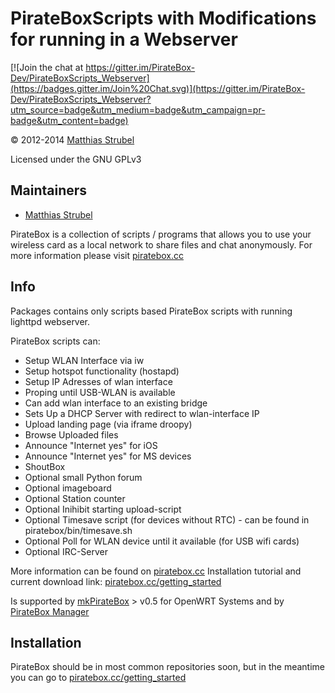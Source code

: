 # PirateBoxScripts with Modifications for running in a Webserver     

[![Join the chat at https://gitter.im/PirateBox-Dev/PirateBoxScripts_Webserver](https://badges.gitter.im/Join%20Chat.svg)](https://gitter.im/PirateBox-Dev/PirateBoxScripts_Webserver?utm_source=badge&utm_medium=badge&utm_campaign=pr-badge&utm_content=badge)  

&copy; 2012-2014 [Matthias Strubel](mailto:matthias.strubel@aod-rpg.de) 

Licensed under the GNU GPLv3

## Maintainers
* [Matthias Strubel](matthias.strubel@aod-rpg.de)


PirateBox is a collection of scripts / programs that allows you to use your wireless card
as a local network to share files and chat anonymously. For more information please visit
[piratebox.cc](https://piratebox.cc)

## Info
Packages contains only scripts based PirateBox scripts with running lighttpd webserver.

PirateBox scripts can:
   * Setup WLAN Interface via iw
   * Setup hotspot functionality (hostapd)
   * Setup IP Adresses of wlan interface
   * Proping until USB-WLAN is available
   * Can add wlan interface to an existing bridge
   * Sets Up a DHCP Server with redirect to wlan-interface IP
   * Upload landing page  (via iframe droopy)
   * Browse Uploaded files
   * Announce "Internet yes" for iOS
   * Announce "Internet yes" for MS devices
   * ShoutBox
   * Optional small Python forum
   * Optional imageboard
   * Optional Station counter
   * Optional Inihibit starting upload-script
   * Optional Timesave script (for devices without RTC)  - can be found in piratebox/bin/timesave.sh 
   * Optional Poll for WLAN device until it available (for USB wifi cards)
   * Optional IRC-Server

More information can be found on [piratebox.cc](https://piratebox.cc)
Installation tutorial and current download link: [piratebox.cc/getting_started](https://piratebox.cc/getting_started)<!--I'm pretty sure I did the right link but if not you can uncomment this link http://piratebox.aod-rpg.de/dokuwiki/doku.php/piratebox_lighttpd-->

Is supported by [mkPirateBox](https://github.com/MaStr/mkPirateBox) > v0.5 for OpenWRT Systems 
and by [PirateBox Manager](https://github.com/TerrorByte/PirateBox-Manager)

## Installation
PirateBox should be in most common repositories soon, but in the meantime you can go to [piratebox.cc/getting_started](https://piratebox.cc/getting_started)


<!--### Installing unstable (development version)

Download the package [here](https://github.com/MaStr/PirateBoxScripts_Webserver/archive/development.zip)

Unzip the package:
`$ unzip development.zip`

Run the installer in the unzipped folder:
`$ cd PirateBoxScripts_Webserver/piratebox && sudo ./install.sh default #Default can be substituted with 'board' if you want an image board on your PB`
-->
